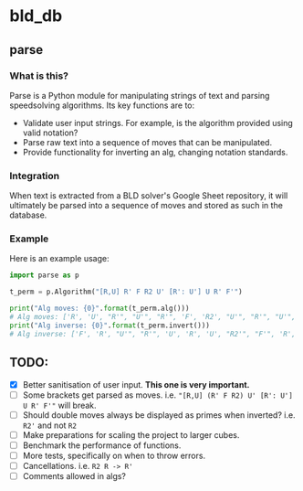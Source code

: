 # bld_db

## parse

### What is this?

Parse is a Python module for manipulating strings of text and parsing speedsolving algorithms. Its key functions are to:

- Validate user input strings. For example, is the algorithm provided using valid notation?
- Parse raw text into a sequence of moves that can be manipulated.
- Provide functionality for inverting an alg, changing notation standards.

### Integration

When text is extracted from a BLD solver's Google Sheet repository, it will ultimately be parsed into a sequence of moves and stored as such in the database.

### Example

Here is an example usage:

```python
import parse as p

t_perm = p.Algorithm("[R,U] R' F R2 U' [R': U'] U R' F'")

print("Alg moves: {0}".format(t_perm.alg()))
# Alg moves: ['R', 'U', "R'", "U'", "R'", 'F', 'R2', "U'", "R'", "U'", 'R', 'U', "R'", "F'"]
print("Alg inverse: {0}".format(t_perm.invert()))
# Alg inverse: ['F', 'R', "U'", "R'", 'U', 'R', 'U', "R2'", "F'", 'R', 'U', 'R', "U'", "R'"]
```

## TODO:

- [x] Better sanitisation of user input. **This one is very important.** 
- [ ] Some brackets get parsed as moves. i.e. `"[R,U] (R' F R2) U' [R': U'] U R' F'"` will break.
- [ ] Should double moves always be displayed as primes when inverted? i.e. `R2'` and not `R2`
- [ ] Make preparations for scaling the project to larger cubes.
- [ ] Benchmark the performance of functions.
- [ ] More tests, specifically on when to throw errors.
- [ ] Cancellations. i.e. `R2 R -> R'`
- [ ] Comments allowed in algs?

